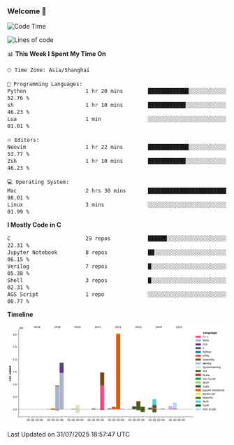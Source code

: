 ### Welcome 👋

<!--START_SECTION:waka-->
![Code Time](http://img.shields.io/badge/Code%20Time-2%2C080%20hrs%2013%20mins-blue)

![Lines of code](https://img.shields.io/badge/From%20Hello%20World%20I%27ve%20Written-9.1%20million%20lines%20of%20code-blue)

📊 **This Week I Spent My Time On** 

```text
🕑︎ Time Zone: Asia/Shanghai

💬 Programming Languages: 
Python                   1 hr 20 mins        █████████████░░░░░░░░░░░░   52.76 % 
sh                       1 hr 10 mins        ████████████░░░░░░░░░░░░░   46.23 % 
Lua                      1 min               ░░░░░░░░░░░░░░░░░░░░░░░░░   01.01 % 

🔥 Editors: 
Neovim                   1 hr 22 mins        █████████████░░░░░░░░░░░░   53.77 % 
Zsh                      1 hr 10 mins        ████████████░░░░░░░░░░░░░   46.23 % 

💻 Operating System: 
Mac                      2 hrs 30 mins       █████████████████████████   98.01 % 
Linux                    3 mins              ░░░░░░░░░░░░░░░░░░░░░░░░░   01.99 % 
```

**I Mostly Code in C** 

```text
C                        29 repos            ██████░░░░░░░░░░░░░░░░░░░   22.31 % 
Jupyter Notebook         8 repos             ██░░░░░░░░░░░░░░░░░░░░░░░   06.15 % 
Verilog                  7 repos             █░░░░░░░░░░░░░░░░░░░░░░░░   05.38 % 
Shell                    3 repos             █░░░░░░░░░░░░░░░░░░░░░░░░   02.31 % 
AGS Script               1 repo              ░░░░░░░░░░░░░░░░░░░░░░░░░   00.77 % 
```



**Timeline**

![Lines of Code chart](https://raw.githubusercontent.com/Bohan-hu/Bohan-hu/master/assets/bar_graph.png)


 Last Updated on 31/07/2025 18:57:47 UTC
<!--END_SECTION:waka-->



